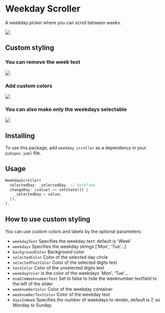 # Weekday Scroller

A weekday picker where you can scroll between weeks.

<img src="https://raw.githubusercontent.com/Magnuti/Weekday-Scroller/main/assets/white_with_week.gif">

## Custom styling

### You can remove the week text

<img src="https://raw.githubusercontent.com/Magnuti/Weekday-Scroller/main/assets/white_without_week.gif">

### Add custom colors

<img src="https://raw.githubusercontent.com/Magnuti/Weekday-Scroller/main/assets/dark_without_week.gif">

### You can also make only the weekdays selectable

<img src="https://raw.githubusercontent.com/Magnuti/Weekday-Scroller/main/assets/dark_five_days.gif">

## Installing

To use this package, add `weekday_scroller` as a dependency in your `pubspec.yaml` file.

## Usage

```dart
WeekdayScroller(
  selectedDay: _selectedDay, // DateTime
  changeDay: (value) => setState(() {
    _selectedDay = value;
  }),
),
```

## How to use custom styling

You can use custom colors and labels by the optional parameters:

- `weekdayText` Specifies the weekday text: default is 'Week'
- `weekdays` Specifies the weekday strings ['Mon', 'Tue'...]
- `backgroundColor` Background color
- `selectedColor` Color of the selected day circle
- `selectedTextColor` Color of the selected digits text
- `textColor` Color of the unselected digits text
- `weekdayColor` Is the color of the weekdays 'Mon', 'Tue'...
- `enableWeeknumberText` Set to false to hide the weeknumber textfield to the left of the slider
- `weeknumberColor` Color of the weekday container
- `weeknumberTextColor` Color of the weekday text
- `daysInWeek` Specifies the number of weekdays to render, default is 7, so Monday to Sunday
